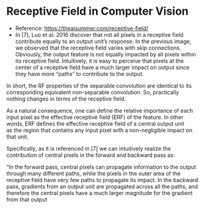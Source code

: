 # Receptive Field in Computer Vision
- Reference: https://theaisummer.com/receptive-field/
- In [7], Luo et al. 2016 discover that not all pixels in a receptive field contribute equally to an output unit’s response. In the previous image, we observed that the receptive field varies with skip connections.
Obviously, the output feature is not equally impacted by all pixels within its receptive field. Intuitively, it is easy to perceive that pixels at the center of a receptive field have a much larger impact on output since they have more “paths” to contribute to the output. 

In short, the RF properties of the separable convolution are identical to its corresponding equivalent non-separable convolution. So, practically nothing changes in terms of the receptive field. 

As a natural consequence, one can define the relative importance of each input pixel as the effective receptive field (ERF) of the feature. In other words, ERF defines the effective receptive field of a central output unit as the region that contains any input pixel with a non-negligible impact on that unit. 

Specifically, as it is referenced in [7] we can intuitively realize the contribution of central pixels in the forward and backward pass as: 

“In the forward pass, central pixels can propagate information to the output through many different paths, while the pixels in the outer area of the receptive field have very few paths to propagate its impact. In the backward pass, gradients from an output unit are propagated across all the paths, and therefore the central pixels have a much larger magnitude for the gradient from that output

